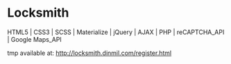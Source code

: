# Locksmith

HTML5 | CSS3 | SCSS | Materialize | jQuery | AJAX | PHP | reCAPTCHA_API | Google Maps_API 

tmp available at: http://locksmith.dinmil.com/register.html
